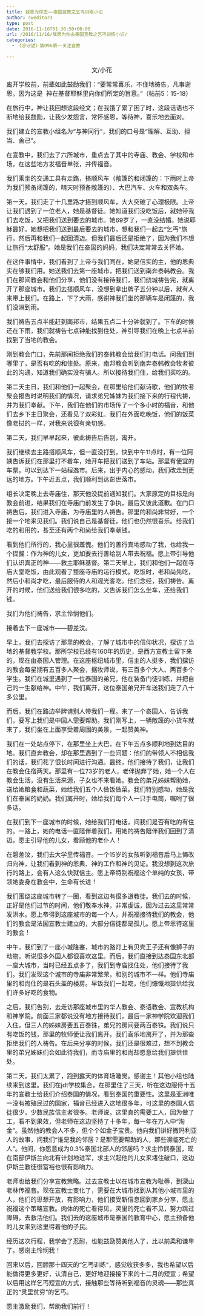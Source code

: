 ```yaml
---
title: 我愿为你去——泰国宣教之乞丐训练小记
author: sweditor3
type: post
date: 2016-11-16T01:30:50+00:00
url: /2016/11/16/我愿为你去泰国宣教之乞丐训练小记/
categories:
  - 《＠守望》第096期——关注宣教

---
```

<p style="text-align: center;">
  <span style="font-size: 12pt;">文/小花</span>
</p>

<span style="font-size: 12pt;">离开学校前，前辈如此鼓励我们：“要常常喜乐，不住地祷告，凡事谢恩，因为这是  神在基督耶稣里向你们所定的旨意。”（帖前5：15-18）</span>

<span style="font-size: 12pt;">在旅行中，神让我回想这段经文；在我饿了累了困了时，这段话语也不断地给我鼓励，让我少发怨言，常怀感恩，等待神，喜乐地去面对。</span>

<span style="font-size: 12pt;">我们建立的宣教小组名为“与神同行”，我们的口号是“理解、互助、担当、舍己”。</span>

<span style="font-size: 12pt;">在宣教中，我们去了六所城市，重点去了其中的寺庙、教会、学校和市场，在这些地方发福音单张，并传福音。</span>

<span style="font-size: 12pt;">我们乘坐的交通工具有走路，搭顺风车（敞篷的和闭篷的：下雨时上帝为我们预备闭篷的，晴天时预备敞篷的）、大巴汽车、火车和双条车。</span>

<span style="font-size: 12pt;">第一天，我们走了十几里路才搭到顺风车，大大突破了心理极限。上帝让我们遇到了一位老人，她是基督徒。她知道我们没吃饭后，就她带我们去吃饭，又把我们送到要去的城市。她69岁了，一直没结婚。她说耶稣最好。她想把我们送到最后要去的城市，想和我们一起去“乞丐”旅行，然后再和我们一起回清迈。但我们最后还是拒绝了，因为我们不想让旅行“太舒服”。她是我们在泰国的妈妈，我们决定常常去关怀她。</span>

<span style="font-size: 12pt;">在这件事情中，我们看到了上帝与我们同在，她是信实的主，他的恩典实在够我们用。她送我们去第一座城市，把我们送到南奔泰韩教会。我们在那间教会和他们分享，他们没有接待我们，我们绕城祷告完，就离开了那座城市。我们去搭顺风车，没想到拿出牌子五分钟以后，就有人来带上我们。在路上，下了大雨，感谢神我们坐的那辆车是闭篷的，我们没淋到雨。</span>

<span style="font-size: 12pt;">我们祷告五点半能赶到南邦市，结果五点二十分钟就到了。下车的时候还在下雨，我们就祷告七点钟能找到住处，神引导我们在晚上七点半前找到了当地的教会。</span>

<span style="font-size: 12pt;">刚到教会门口，先前那间拒绝我们的泰韩教会给我们打电话。问我们到哪里了，是否有吃的和住处。原来，南邦教会听到南奔泰韩教会牧者彼此的沟通，知道我们确实没有骗人。所以接待我们住，给我们买吃的。</span>

<span style="font-size: 12pt;">第二天主日，我们和他们一起聚会，在那里给他们献诗歌，他们的牧者聚会报告时说明我们的情况，请求弟兄姊妹为我们接下来的行程代祷，并为我们奉献。下午，我们在他们的市场传了一个多小时的福音，和他们去乡下主日聚会，还看见了双彩虹。我们在外面吃晚饭，他们的饭菜像老挝的一样，对我来说很有亲切感。</span>

<span style="font-size: 12pt;">第二天，我们早早起来，彼此祷告后告别，离开。</span>

<span style="font-size: 12pt;">我们继续去主路搭顺风车，但一直没打到，快到中午11点时，有一位阿姨告诉我们在那里打不着车，她开车把我们送到了车站。那里有便宜的车票，可以到达下一站程逸市。后来，出于内心的感动，我们改走到更远的地方。下午近五点，我们顺利到达彭世落市。</span>
  
<span style="font-size: 12pt;">组长决定晚上去寺庙住，那天他没提前通知我们。大家原定的目标是向教会前进，结果我们在寺庙门前发生了争执，最后又彼此道歉。在门口祷告后，我们进入寺庙，为寺庙里的人祷告。那里的和尚非常好，一个接一个地来见我们。我们说自己是基督徒，他们也仍然很喜乐。给我们吃的和用的，甚至还有两个和尚给我们奉献钱。</span>

<span style="font-size: 12pt;">看到他们所行的，我心里很羞愧。他们的善行真地感动了我，也给我一个提醒：作为神的儿女，更加要去行善给别人带去祝福。愿上帝引导他们认识真正的神——救主耶稣基督。第二天早上，我们和他们一起在寺庙大堂吃饭，由此观看了整座寺庙的运行模式。吃饭时，老和尚先吃，然后小和尚才吃，最后服侍的人和观光客吃。他们念经，我们祷告。离开的时候，他们送给我们很多吃的，又告诉我们怎么坐车，还给我们钱。</span>

<span style="font-size: 12pt;">我们为他们祷告，求主怜悯他们。</span>

<span style="font-size: 12pt;">接着去下一座城市——碧差汶。</span>

<span style="font-size: 12pt;">早上，我们去探访了那里的教会，了解了城市中的信仰状况，探访了当地的基督教学校。那所学校已经有160年的历史，是西方宣教士留下来的，现在由泰国人管理。在这座枢纽城市里，信主的人挺多，我们探访的教会每星期有五百多人聚会，据牧师说，有三百多个大人、两百多个学生。我们在城里遇到了一位泰国的弟兄，他在装备门徒训练，并把自己的一生献给神。中午，我们离开，这位泰国弟兄开车送我们走了八十多公里。</span>

<span style="font-size: 12pt;">而后，我们在路边举牌请别人带我们一程。来了一个泰国人，告诉我们，要写上我们是中国人需要帮助。我们刚写上，一辆敞篷的小货车就来了，我们坐在上面享受着周围的美景，一起赞美神。</span>

<span style="font-size: 12pt;">我们在一处站点停下，在那里坐上大巴，在下午五点多顺利地到达目的地。我们直奔教会，却在那里遇到了一些问题：他们的带领人不相信我们的话，我们花了很长时间进行沟通。最终，他们接待了我们，让我们在教会住宿两天。那里有一位73岁的老人，老伴抛弃了她，她一个人在教会生活，没有生活来源，子女也不来看她。教会的弟兄姊妹帮助她，送给她粮食和蔬菜，她给我们五个人做饭做菜。我们特别感动，她是我们在泰国的奶奶。我们离开时，她给我们每个人一只手电筒，嘱咐了很多话。</span>

<span style="font-size: 12pt;">在我们到下一座城市的时候，她给我们打电话，问我们是否有吃的有住的。一路上，她的电话一直陪伴着我们，用她的祷告陪伴我们回到了清迈。愿主引导他的儿女，看顾他的老仆人！</span>

<span style="font-size: 12pt;">在碧差汶，我们去大学里传福音。一个15岁的女孩听到福音后马上悔改归向神，让我们看到神的恩典、神的工作和神的见证。我没想到这次旅行的路上，会有人这么快就信主。愿上帝特别祝福这个单纯的女孩，带领她委身在教会中，生命有长进！</span>

<span style="font-size: 12pt;">我们围绕这座城市转了一圈，看到这边有很多道教徒。我们去的时候，正好是他们过节的时间，他们敬奉水神，非常虔诚，因为过去这里常常发洪水。愿上帝得到这座城市的每一个人，并祝福接待我们的教会，他们的教会是法国宣教士建立的，大部分信徒都是孤儿。愿上帝恩待这里的教会！</span>

<span style="font-size: 12pt;">中午，我们到了一座小城隆塞，城市的路灯上有贝壳王子还有像狮子的动物，听说很多外国人都很喜欢这里。而后，我们直接到达泰国东北部一座大城市，当时已经五点多了，我们到寺庙找住处，他们接待了我们。我们发现这个城市的寺庙非常繁荣，和别的城市不一样。他们寺庙里的和尚住的是石头盖的楼房。早饭我们一起吃，他们慷慨地提供给我们许多好吃的食物。</span>

<span style="font-size: 12pt;">之后，我们告别，去走访那座城市里的华人教会、泰语教会、宣教机构和神学院。前面三家都说没有地方接待我们，最后一家神学院欢迎我们入住，但三人的姊妹房要五百泰铢，弟兄的房间要两百泰铢。我们说只有吃饭的钱，那里的牧师便让我们离开。我们喜乐地离开了，并为那些拒绝我们的人祷告。在后来分享的时候，我们还是很难过，想不到教会里的弟兄姊妹们会如此待我们，而寺庙里的和尚却愿意给我们提供住处。</span>

<span style="font-size: 12pt;">第二天，我们太累了，跑到露天的体育场睡觉。感谢主！其他小组也陆续来到这里。我们在jdt学校集合，在那里住了三天，听在这边服侍十五年的宣教士给我们介绍泰国的情况，看到泰国的重要性。这里是亚洲唯一没有被殖民过的国家，福音已经进入这地很多年，可这里的泰国人信徒很少，少数民族信主者很多。老师说，这里真的需要工人，因为做了工，看不到果效，但老师在这边坚持了十多年，每一年在万人中“淘金”。虽然他的教会人不多，但个个如金子宝贵。他向我们讲好撒玛利亚人的故事，问我们“谁是我的邻居？是那需要帮助的人，那些濒临死亡的人”。他问，你愿意成为0.3%泰国北部人的邻居吗？求主怜悯泰国，现在南部伊斯兰向北有计划地进军，求主兴起他的儿女来堵住破口，这边伊斯兰教徒很富裕也很有影响力。</span>

<span style="font-size: 12pt;">老师也给我们分享宣教策略。过去宣教士以在城市宣教为耻辱，到深山老林传福音。现在宣教士变化了，需要在大城市找到从其他小城市里的人，他们的思想开放，有影响力，他们接受新信息回到家乡分享，愿主祝福这个策略宣教。肉体的死亡看得见，灵里的死亡看不见，努力跳过障碍，去救活他们。我们去的这座城市是泰国的教育中心，愿主预备他的儿女来到这里得着他的子民。</span>

<span style="font-size: 12pt;">经历这次行程，我学会了忍耐，也能鼓励赞美他人了，比以前柔和谦卑了。感谢主怜悯我！</span>

<span style="font-size: 12pt;">回来以后，回顾那十四天的“乞丐训练”，感觉收获多多，我也希望以后能做得更多更好，认清自己，更好地迎接接下来的十二月的短宣；希望以后用这样乞丐短宣的方式，接触那些等待听到福音的灵魂——那些真正的“灵里贫穷”的乞丐。</span>
  
<span style="font-size: 12pt;">愿主激励我们，帮助我们前行！</span>